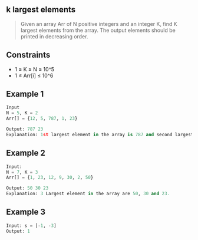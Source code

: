 ## k largest elements

> Given an array Arr of N positive integers and an integer K, find K largest elements from the array.  The output elements should be printed in decreasing order.

## Constraints
- 1 ≤ K ≤ N ≤ 10^5
- 1 ≤ Arr[i] ≤ 10^6

## Example 1
```Python
Input
N = 5, K = 2
Arr[] = {12, 5, 787, 1, 23}

Output: 787 23
Explanation: 1st largest element in the array is 787 and second largest is 23.
```

## Example 2
```Python
Input:
N = 7, K = 3
Arr[] = {1, 23, 12, 9, 30, 2, 50}

Output: 50 30 23
Explanation: 3 Largest element in the array are 50, 30 and 23.
```

## Example 3
```Python
Input: s = [-1, -3]
Output: 1
```

